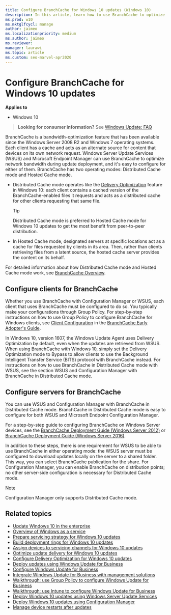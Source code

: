 ```yaml
---
title: Configure BranchCache for Windows 10 updates (Windows 10)
description: In this article, learn how to use BranchCache to optimize network bandwidth during update deployment.
ms.prod: w10
ms.mktglfcycl: manage
author: jaimeo
ms.localizationpriority: medium
ms.author: jaimeo
ms.reviewer: 
manager: laurawi
ms.topic: article
ms.custom: seo-marvel-apr2020
---
```


# Configure BranchCache for Windows 10 updates


**Applies to**

- Windows 10

> **Looking for consumer information?** See [Windows Update: FAQ](https://support.microsoft.com/help/12373/windows-update-faq) 

BranchCache is a bandwidth-optimization feature that has been available since the Windows Server 2008 R2 and Windows 7 operating systems. Each client has a cache and acts as an alternate source for content that devices on its own network request. Windows Server Update Services (WSUS) and Microsoft Endpoint Manager can use BranchCache to optimize network bandwidth during update deployment, and it's easy to configure for either of them. BranchCache has two operating modes: Distributed Cache mode and Hosted Cache mode. 

- Distributed Cache mode operates like the [Delivery Optimization](waas-delivery-optimization.md) feature in Windows 10: each client contains a cached version of the BranchCache-enabled files it requests and acts as a distributed cache for other clients requesting that same file. 

    >[!TIP]
    >Distributed Cache mode is preferred to Hosted Cache mode for Windows 10 updates to get the most benefit from peer-to-peer distribution. 

- In Hosted Cache mode, designated servers at specific locations act as a cache for files requested by clients in its area. Then, rather than clients retrieving files from a latent source, the hosted cache server provides the content on its behalf. 

For detailed information about how Distributed Cache mode and Hosted Cache mode work, see [BranchCache Overview](https://technet.microsoft.com/library/dd637832(v=ws.10).aspx). 

## Configure clients for BranchCache

Whether you use BranchCache with Configuration Manager or WSUS, each client that uses BranchCache must be configured to do so. You typically make your configurations through Group Policy. For step-by-step instructions on how to use Group Policy to configure BranchCache for Windows clients, see [Client Configuration](https://technet.microsoft.com/library/dd637820%28v=ws.10%29.aspx) in the [BranchCache Early Adopter's Guide](https://technet.microsoft.com/library/dd637762(v=ws.10).aspx).

In Windows 10, version 1607, the Windows Update Agent uses Delivery Optimization by default, even when the updates are retrieved from WSUS. When using BranchCache with Windows 10, simply set the Delivery Optimization mode to Bypass to allow clients to use the Background Intelligent Transfer Service (BITS) protocol with BranchCache instead. For instructions on how to use BranchCache in Distributed Cache mode with WSUS, see the section WSUS and Configuration Manager with BranchCache in Distributed Cache mode.

## Configure servers for BranchCache

You can use WSUS and Configuration Manager with BranchCache in Distributed Cache mode. BranchCache in Distributed Cache mode is easy to configure for both WSUS and Microsoft Endpoint Configuration Manager. 

For a step-by-step guide to configuring BranchCache on Windows Server devices, see the [BranchCache Deployment Guide (Windows Server 2012)](https://technet.microsoft.com/library/jj572990) or [BranchCache Deployment Guide (Windows Server 2016)](https://technet.microsoft.com/windows-server-docs/networking/branchcache/deploy/branchcache-deployment-guide).

In addition to these steps, there is one requirement for WSUS to be able to use BranchCache in either operating mode: the WSUS server must be configured to download updates locally on the server to a shared folder. This way, you can select BranchCache publication for the share. For Configuration Manager, you can enable BranchCache on distribution points; no other server-side configuration is necessary for Distributed Cache mode.

>[!NOTE]
>Configuration Manager only supports Distributed Cache mode.


## Related topics

- [Update Windows 10 in the enterprise](index.md)
- [Overview of Windows as a service](waas-overview.md)
- [Prepare servicing strategy for Windows 10 updates](waas-servicing-strategy-windows-10-updates.md)
- [Build deployment rings for Windows 10 updates](waas-deployment-rings-windows-10-updates.md)
- [Assign devices to servicing channels for Windows 10 updates](waas-servicing-channels-windows-10-updates.md)
- [Optimize update delivery for Windows 10 updates](waas-optimize-windows-10-updates.md)
- [Configure Delivery Optimization for Windows 10 updates](waas-delivery-optimization.md)
- [Deploy updates using Windows Update for Business](waas-manage-updates-wufb.md)
- [Configure Windows Update for Business](waas-configure-wufb.md)
- [Integrate Windows Update for Business with management solutions](waas-integrate-wufb.md)
- [Walkthrough: use Group Policy to configure Windows Update for Business](waas-wufb-group-policy.md)
- [Walkthrough: use Intune to configure Windows Update for Business](https://docs.microsoft.com/intune/windows-update-for-business-configure)
- [Deploy Windows 10 updates using Windows Server Update Services](waas-manage-updates-wsus.md)
- [Deploy Windows 10 updates using Configuration Manager](waas-manage-updates-configuration-manager.md)
- [Manage device restarts after updates](waas-restart.md)
